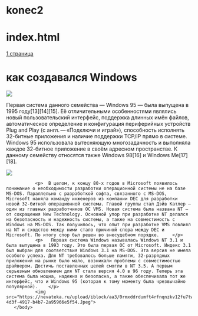# konec2
# index.html
<html>
   <main> 
       <body>
           <a href="">  1 страница </a>
           <h1>  как создавался Windows  </h1>
           <img  src="https://proprikol.ru/wp-content/uploads/2019/10/kartinki-vindovs-10-21.jpg">
           <p>   Первая система данного семейства — Windows 95 — была выпущена в 1995 году[13][14][15]. Её отличительными особенностями являлись новый пользовательский интерфейс, поддержка длинных имён файлов, автоматическое определение и конфигурация периферийных устройств Plug and Play (с англ. — «Подключи и играй»), способность исполнять 32-битные приложения и наличие поддержки TCP/IP прямо в системе. Windows 95 использовала вытесняющую многозадачность и выполняла каждое 32-битное приложение в своём адресном пространстве. К данному семейству относятся также Windows 98[16] и Windows Me[17][18].   </p>
           </class img="lololo">
               <img src="https://avatars.mds.yandex.net/get-zen_doc/1873797/pub_5e425b25f248266529650875_5e425dfa6e02892dc49dbfd4/scale_1200">
           
               <p>  В целом, к концу 80-х годов в Microsoft появилось понимание о необходимости разработки операционной системы не на базе MS-DOS. Параллельно с разработкой софта, связанного с MS-DOS, Microsoft наняла команду инженеров из компании DEC для разработки новой 32-битной операционной системы. Главой группы стал Дэйв Катлер — один из главных разработчиков ОС VMS. Новая система была названа NT — от сокращения New Technology. Основной упор при разработке NT делался на безопасность и надежность системы, а также на совместимость с Windows на MS-DOS. Так получилось, что опыт при разработке VMS повлиял на NT и сходство между ними стало причиной спора между DEC и Microsoft. По итогу спор был решен во внесудебном порядке.     </p>  
               <p>   Первая система Windows называлась Windows NT 3.1 и была выпущена в 1993 году. Это была первая ОС от Microsoft. Индекс 3.1 был выбран для соответствия Windows 3.1 на MS-DOS. Эта версия не имела особого успеха. Для NT требовалось больше памяти, 32-разрядных приложений на рынке было мало, возникали проблемы с совместимостью драйвером. Достичь поставленных целей смогли в NT 3.5. А первым серьезным обновлением для NT стала версия 4.0 в 96 году. Теперь эта система была мощна, надежна и безопасна, а также обеспечивала тот же интерфейс, что и Windows 95 (которая к тому моменту была чрезвычайно популярной).    </p>
               <img src="https://nevateka.ru/upload/iblock/aa3/0rmxddrdumft4rfnqnzkv12fu7twhinz/d841b5d4-4d3f-4917-b4b7-2a95966e5f54.Jpeg">
       </body>
   </main>
</html>
               
